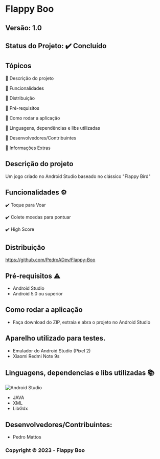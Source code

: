 # Flappy Boo
## Versão: 1.0 
## Status do Projeto: ✔️ Concluído

## Tópicos
🔹 Descrição do projeto 

🔹 Funcionalidades

🔹 Distribuição

🔹 Pré-requisitos

🔹 Como rodar a aplicação

🔹 Linguagens, dependências e libs utilizadas

🔹 Desenvolvedores/Contribuintes

🔹 Informações Extras


## Descrição do projeto
Um jogo criado no Android Studio baseado no clássico "Flappy Bird"

## Funcionalidades ⚙️
✔️ Toque para Voar

✔️ Colete moedas para pontuar

✔️ High Score

## Distribuição
https://github.com/PedroADev/Flappy-Boo

## Pré-requisitos ⚠️    
- Android Studio
- Android 5.0 ou superior 

## Como rodar a aplicação 
- Faça download do ZIP, extraia e abra o projeto no Android Studio

## Aparelho utilizado para testes.
- Emulador do Android Studio (Pixel 2)
- Xiaomi Redmi Note 9s

## Linguagens, dependencias e libs utilizadas 📚
![Android Studio](https://img.shields.io/badge/Android-3DDC84?style=for-the-badge&logo=android&logoColor=white)

- JAVA
- XML
- LibGdx

## Desenvolvedores/Contribuintes:
- Pedro Mattos

### Copyright ©️ 2023 - Flappy Boo
